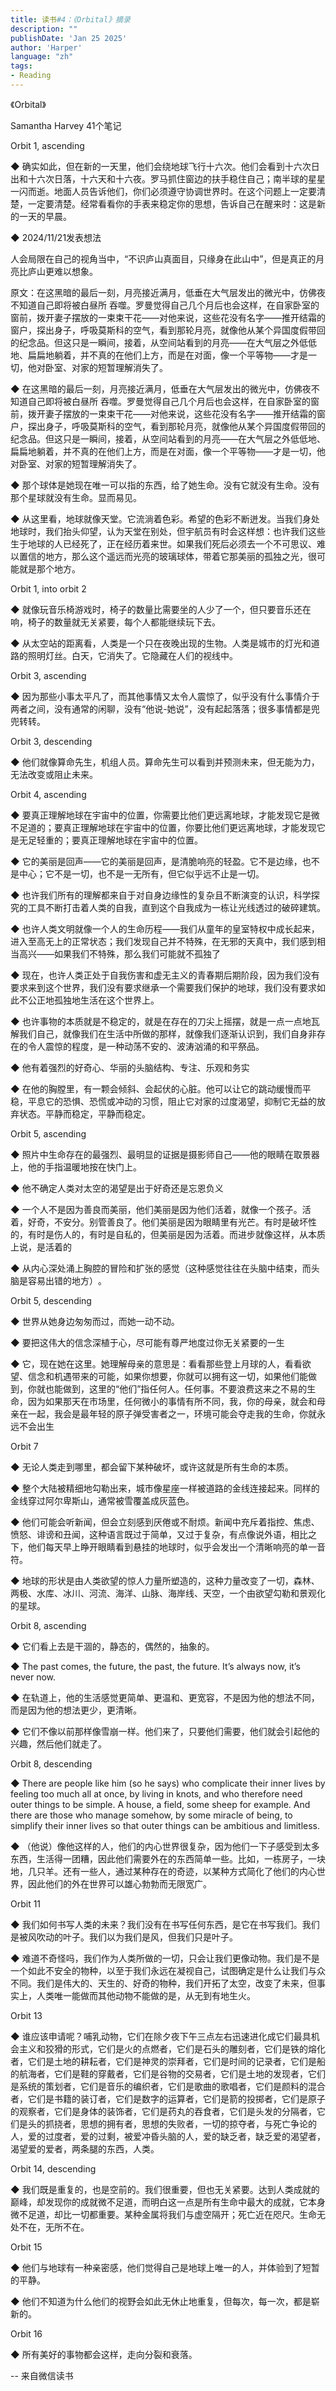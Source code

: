 ```yaml
---
title: 读书#4：《Orbital》摘录
description: ""
publishDate: 'Jan 25 2025'
author: 'Harper'
language: "zh"
tags: 
- Reading
---
```

《Orbital》

Samantha Harvey
41个笔记

Orbit 1, ascending

◆ 确实如此，但在新的一天里，他们会绕地球飞行十六次。他们会看到十六次日出和十六次日落，十六天和十六夜。罗马抓住窗边的扶手稳住自己；南半球的星星一闪而逝。地面人员告诉他们，你们必须遵守协调世界时。在这个问题上一定要清楚，一定要清楚。经常看看你的手表来稳定你的思想，告诉自己在醒来时：这是新的一天的早晨。

◆ 2024/11/21发表想法

人会局限在自己的视角当中，“不识庐山真面目，只缘身在此山中”，但是真正的月亮比庐山更难以想象。

原文：在这黑暗的最后一刻，月亮接近满月，低垂在大气层发出的微光中，仿佛夜不知道自己即将被白昼所      吞噬。罗曼觉得自己几个月后也会这样，在自家卧室的窗前，拨开妻子摆放的一束束干花——对他来说，这些花没有名字——推开结霜的窗户，探出身子，呼吸莫斯科的空气，看到那轮月亮，就像他从某个异国度假带回的纪念品。但这只是一瞬间，接着，从空间站看到的月亮——在大气层之外低低地、扁扁地躺着，并不真的在他们上方，而是在对面，像一个平等物——才是一切，他对卧室、对家的短暂理解消失了。

◆ 在这黑暗的最后一刻，月亮接近满月，低垂在大气层发出的微光中，仿佛夜不知道自己即将被白昼所      吞噬。罗曼觉得自己几个月后也会这样，在自家卧室的窗前，拨开妻子摆放的一束束干花——对他来说，这些花没有名字——推开结霜的窗户，探出身子，呼吸莫斯科的空气，看到那轮月亮，就像他从某个异国度假带回的纪念品。但这只是一瞬间，接着，从空间站看到的月亮——在大气层之外低低地、扁扁地躺着，并不真的在他们上方，而是在对面，像一个平等物——才是一切，他对卧室、对家的短暂理解消失了。

◆ 那个球体是她现在唯一可以指的东西，给了她生命。没有它就没有生命。没有那个星球就没有生命。显而易见。

◆ 从这里看，地球就像天堂。它流淌着色彩。希望的色彩不断迸发。当我们身处地球时，我们抬头仰望，认为天堂在别处，但宇航员有时会这样想：也许我们这些生于地球的人已经死了，正在经历着来世。如果我们死后必须去一个不可思议、难以置信的地方，那么这个遥远而光亮的玻璃球体，带着它那美丽的孤独之光，很可能就是那个地方。


Orbit 1, into orbit 2

◆ 就像玩音乐椅游戏时，椅子的数量比需要坐的人少了一个，但只要音乐还在响，椅子的数量就无关紧要，每个人都能继续玩下去。

◆ 从太空站的距离看，人类是一个只在夜晚出现的生物。人类是城市的灯光和道路的照明灯丝。白天，它消失了。它隐藏在人们的视线中。


Orbit 3, ascending

◆ 因为那些小事太平凡了，而其他事情又太令人震惊了，似乎没有什么事情介于两者之间，没有通常的闲聊，没有“他说-她说”，没有起起落落；很多事情都是兜兜转转。


Orbit 3, descending

◆ 他们就像算命先生，机组人员。算命先生可以看到并预测未来，但无能为力，无法改变或阻止未来。


Orbit 4, ascending

◆ 要真正理解地球在宇宙中的位置，你需要比他们更远离地球，才能发现它是微不足道的；要真正理解地球在宇宙中的位置，你要比他们更远离地球，才能发现它是无足轻重的；要真正理解地球在宇宙中的位置。

◆ 它的美丽是回声——它的美丽是回声，是清脆响亮的轻盈。它不是边缘，也不是中心；它不是一切，也不是一无所有，但它似乎远不止是一切。

◆ 也许我们所有的理解都来自于对自身边缘性的复杂且不断演变的认识，科学探究的工具不断打击着人类的自我，直到这个自我成为一栋让光线透过的破碎建筑。

◆ 也许人类文明就像一个人的生命历程——我们从童年的皇室特权中成长起来，进入至高无上的正常状态；我们发现自己并不特殊，在无邪的天真中，我们感到相当高兴——如果我们不特殊，那么我们可能就不孤独了

◆ 现在，也许人类正处于自我伤害和虚无主义的青春期后期阶段，因为我们没有要求来到这个世界，我们没有要求继承一个需要我们保护的地球，我们没有要求如此不公正地孤独地生活在这个世界上。

◆ 也许事物的本质就是不稳定的，就是在存在的刀尖上摇摆，就是一点一点地瓦解我们自己，就像我们在生活中所做的那样，就像我们逐渐认识到，我们自身非存在的令人震惊的程度，是一种动荡不安的、波涛汹涌的和平祭品。

◆ 他有着强烈的好奇心、华丽的头脑结构、专注、乐观和务实

◆ 在他的胸膛里，有一颗会倾斜、会起伏的心脏。他可以让它的跳动缓慢而平稳，平息它的恐惧、恐慌或冲动的习惯，阻止它对家的过度渴望，抑制它无益的放弃状态。平静而稳定，平静而稳定。


Orbit 5, ascending

◆ 照片中生命存在的最强烈、最明显的证据是摄影师自己——他的眼睛在取景器上，他的手指温暖地按在快门上。

◆ 他不确定人类对太空的渴望是出于好奇还是忘恩负义

◆ 一个人不是因为善良而美丽，他们美丽是因为他们活着，就像一个孩子。活着，好奇，不安分。别管善良了。他们美丽是因为眼睛里有光芒。有时是破坏性的，有时是伤人的，有时是自私的，但美丽是因为活着。而进步就像这样，从本质上说，是活着的

◆        从内心深处涌上胸腔的冒险和扩张的感觉（这种感觉往往在头脑中结束，而头脑是容易出错的地方）​。


Orbit 5, descending

◆ 世界从她身边匆匆而过，而她一动不动。

◆ 要把这伟大的信念深植于心，尽可能有尊严地度过你无关紧要的一生

◆      它，现在她在这里。她理解母亲的意思是：看看那些登上月球的人，看看欲望、信念和机遇带来的可能，如果你想要，你就可以拥有这一切，如果他们能做到，你就也能做到，这里的“他们”指任何人。任何事。不要浪费这来之不易的生命，因为如果那天在市场里，任何微小的事情有所不同，我，你的母亲，就会和母亲在一起，我会是最年轻的原子弹受害者之一，环境可能会夺走我的生命，你就永远不会出生


Orbit 7

◆ 无论人类走到哪里，都会留下某种破坏，或许这就是所有生命的本质。

◆      整个大陆被精细地勾勒出来，城市像星座一样被道路的金线连接起来。同样的金线穿过阿尔卑斯山，通常被雪覆盖成灰蓝色。

◆ 他们可能会听新闻，但会立刻感到厌倦或不耐烦。新闻中充斥着指控、焦虑、愤怒、诽谤和丑闻，这种语言既过于简单，又过于复杂，有点像说外语，相比之下，他们每天早上睁开眼睛看到悬挂的地球时，似乎会发出一个清晰响亮的单一音符。

◆ 地球的形状是由人类欲望的惊人力量所塑造的，这种力量改变了一切，森林、两极、水库、冰川、河流、海洋、山脉、海岸线、天空，一个由欲望勾勒和景观化的星球。


Orbit 8, ascending

◆ 它们看上去是干涸的，静态的，偶然的，抽象的。

◆ The past comes, the future, the past, the future. It’s always now, it’s never now.

◆ 在轨道上，他的生活感觉更简单、更温和、更宽容，不是因为他的想法不同，而是因为他的想法更少，更清晰。

◆ 它们不像以前那样像雪崩一样。他们来了，只要他们需要，他们就会引起他的兴趣，然后他们就走了。


Orbit 8, descending

◆ There are people like him (so he says) who complicate their inner lives by feeling too much all at once, by living in knots, and who therefore need outer things to be simple. A house, a field, some sheep for example. And there are those who manage somehow, by some miracle of being, to simplify their inner lives so that outer things can be ambitious and limitless. 

◆ （他说）像他这样的人，他们的内心世界很复杂，因为他们一下子感受到太多东西，生活得一团糟，因此他们需要外在的东西简单一些。比如，一栋房子，一块地，几只羊。还有一些人，通过某种存在的奇迹，以某种方式简化了他们的内心世界，因此他们的外在世界可以雄心勃勃而无限宽广。


Orbit 11

◆ 我们如何书写人类的未来？我们没有在书写任何东西，是它在书写我们。我们是被风吹动的叶子。我们以为我们是风，但我们只是叶子。

◆ 难道不奇怪吗，我们作为人类所做的一切，只会让我们更像动物。我们是不是一个如此不安全的物种，以至于我们永远在凝视自己，试图确定是什么让我们与众不同。我们是伟大的、天生的、好奇的物种，我们开拓了太空，改变了未来，但事实上，人类唯一能做而其他动物不能做的是，从无到有地生火。


Orbit 13

◆ 谁应该申请呢？哺乳动物，它们在除夕夜下午三点左右迅速进化成它们最具机会主义和狡猾的形式，它们是火的点燃者，它们是石头的雕刻者，它们是铁的熔化者，它们是土地的耕耘者，它们是神灵的崇拜者，它们是时间的记录者，它们是船的航海者，它们是鞋的穿戴者，它们是谷物的交易者，它们是土地的发现者，它们是系统的策划者，它们是音乐的编织者，它们是歌曲的歌唱者，它们是颜料的混合者，它们是书籍的装订者，它们是数字的运算者，它们是箭的投掷者，它们是原子的观察者，它们是身体的装饰者，它们是药丸的吞食者，它们是头发的分隔者，它们是头的抓挠者，思想的拥有者，思想的失败者，一切的掠夺者，与死亡争论的人，爱的过度者，爱的过剩，被爱冲昏头脑的人，爱的缺乏者，缺乏爱的渴望者，渴望爱的爱者，两条腿的东西，人类。


Orbit 14, descending

◆ 我们既是重复的，也是空前的。我们很重要，但也无关紧要。达到人类成就的巅峰，却发现你的成就微不足道，而明白这一点是所有生命中最大的成就，它本身微不足道，却比一切都重要。某种金属将我们与虚空隔开；死亡近在咫尺。生命无处不在，无所不在。


Orbit 15

◆ 他们与地球有一种亲密感，他们觉得自己是地球上唯一的人，并体验到了短暂的平静。

◆ 他们不知道为什么他们的视野会如此无休止地重复，但每次，每一次，都是崭新的。


Orbit 16

◆ 所有美好的事物都会这样，走向分裂和衰落。

-- 来自微信读书
